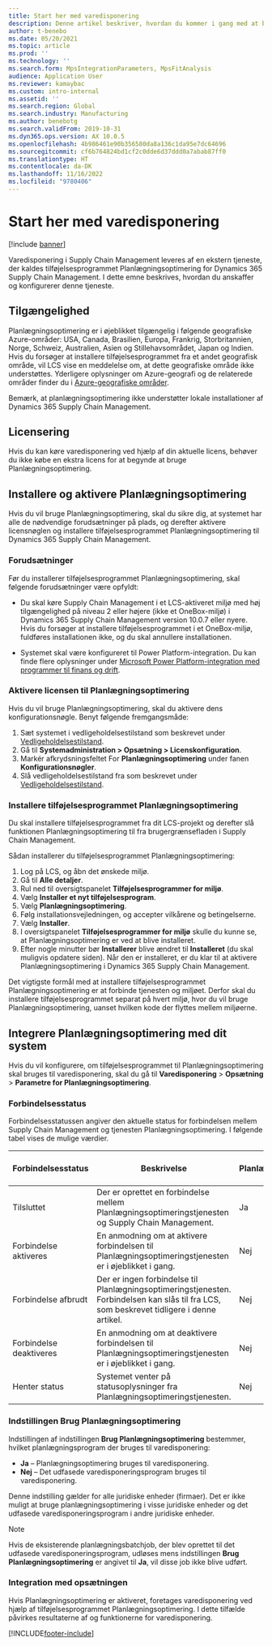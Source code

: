 ```yaml
---
title: Start her med varedisponering
description: Denne artikel beskriver, hvordan du kommer i gang med at bruge varedisponeringsfunktionen i Dynamics 365 Supply Chain Management.
author: t-benebo
ms.date: 05/20/2021
ms.topic: article
ms.prod: ''
ms.technology: ''
ms.search.form: MpsIntegrationParameters, MpsFitAnalysis
audience: Application User
ms.reviewer: kamaybac
ms.custom: intro-internal
ms.assetid: ''
ms.search.region: Global
ms.search.industry: Manufacturing
ms.author: benebotg
ms.search.validFrom: 2019-10-31
ms.dyn365.ops.version: AX 10.0.5
ms.openlocfilehash: 4b986461e90b356580da8a136c1da95e7dc64696
ms.sourcegitcommit: cf6b764824bd1cf2c0dde6d37ddd0a7abab87ff0
ms.translationtype: HT
ms.contentlocale: da-DK
ms.lasthandoff: 11/16/2022
ms.locfileid: "9780406"
---
```

# <a name="get-started-with-master-planning"></a>Start her med varedisponering

[!include [banner](../../includes/banner.md)]

Varedisponering i Supply Chain Management leveres af en ekstern tjeneste, der kaldes tilføjelsesprogrammet Planlægningsoptimering for Dynamics 365 Supply Chain Management. I dette emne beskrives, hvordan du anskaffer og konfigurerer denne tjeneste.

## <a name="availability"></a>Tilgængelighed

Planlægningsoptimering er i øjeblikket tilgængelig i følgende geografiske Azure-områder: USA, Canada, Brasilien, Europa, Frankrig, Storbritannien, Norge, Schweiz, Australien, Asien og Stillehavsområdet, Japan og Indien. Hvis du forsøger at installere tilføjelsesprogrammet fra et andet geografisk område, vil LCS vise en meddelelse om, at dette geografiske område ikke understøttes. Yderligere oplysninger om Azure-geografi og de relaterede områder finder du i [Azure-geografiske områder](https://azure.microsoft.com/global-infrastructure/geographies/#geographies).

Bemærk, at planlægningsoptimering ikke understøtter lokale installationer af Dynamics 365 Supply Chain Management.

## <a name="licensing"></a>Licensering

Hvis du kan køre varedisponering ved hjælp af din aktuelle licens, behøver du ikke købe en ekstra licens for at begynde at bruge Planlægningsoptimering.

## <a name="install-and-enable-planning-optimization"></a>Installere og aktivere Planlægningsoptimering

Hvis du vil bruge Planlægningsoptimering, skal du sikre dig, at systemet har alle de nødvendige forudsætninger på plads, og derefter aktivere licensnøglen og installere tilføjelsesprogrammet Planlægningsoptimering til Dynamics 365 Supply Chain Management.

### <a name="prerequisites"></a>Forudsætninger

Før du installerer tilføjelsesprogrammet Planlægningsoptimering, skal følgende forudsætninger være opfyldt:

- Du skal køre Supply Chain Management i et LCS-aktiveret miljø med høj tilgængelighed på niveau 2 eller højere (ikke et OneBox-miljø) i Dynamics 365 Supply Chain Management version 10.0.7 eller nyere. Hvis du forsøger at installere tilføjelsesprogrammet i et OneBox-miljø, fuldføres installationen ikke, og du skal annullere installationen.

- Systemet skal være konfigureret til Power Platform-integration. Du kan finde flere oplysninger under [Microsoft Power Platform-integration med programmer til finans og drift](../../../fin-ops-core/dev-itpro/power-platform/overview.md).

### <a name="enable-the-planning-optimization-license"></a>Aktivere licensen til Planlægningsoptimering

Hvis du vil bruge Planlægningsoptimering, skal du aktivere dens konfigurationsnøgle. Benyt følgende fremgangsmåde:

1. Sæt systemet i vedligeholdelsestilstand som beskrevet under [Vedligeholdelsestilstand](../../../fin-ops-core/dev-itpro/sysadmin/maintenance-mode.md).
1. Gå til **Systemadministration \> Opsætning \> Licenskonfiguration**.
1. Markér afkrydsningsfeltet For **Planlægningsoptimering** under fanen **Konfigurationsnøgler**.
1. Slå vedligeholdelsestilstand fra som beskrevet under [Vedligeholdelsestilstand](../../../fin-ops-core/dev-itpro/sysadmin/maintenance-mode.md).

### <a name="install-the-planning-optimization-add-in"></a>Installere tilføjelsesprogrammet Planlægningsoptimering

Du skal installere tilføjelsesprogrammet fra dit LCS-projekt og derefter slå funktionen Planlægningsoptimering til fra brugergrænsefladen i Supply Chain Management.

Sådan installerer du tilføjelsesprogrammet Planlægningsoptimering:

1. Log på LCS, og åbn det ønskede miljø.
1. Gå til **Alle detaljer**.
1. Rul ned til oversigtspanelet **Tilføjelsesprogrammer for miljø**.
1. Vælg **Installer et nyt tilføjelsesprogram**.
1. Vælg **Planlægningsoptimering**.
1. Følg installationsvejledningen, og accepter vilkårene og betingelserne.
1. Vælg **Installer**.
1. I oversigtspanelet **Tilføjelsesprogrammer for miljø** skulle du kunne se, at Planlægningsoptimering er ved at blive installeret.
1. Efter nogle minutter bør **Installerer** blive ændret til **Installeret** (du skal muligvis opdatere siden). Når den er installeret, er du klar til at aktivere Planlægningsoptimering i Dynamics 365 Supply Chain Management.

Det vigtigste formål med at installere tilføjelsesprogrammet Planlægningsoptimering er at forbinde tjenesten og miljøet. Derfor skal du installere tilføjelsesprogrammet separat på hvert miljø, hvor du vil bruge Planlægningsoptimering, uanset hvilken kode der flyttes mellem miljøerne.

## <a name="integrate-planning-optimization-with-your-system"></a>Integrere Planlægningsoptimering med dit system

Hvis du vil konfigurere, om tilføjelsesprogrammet til Planlægningsoptimering skal bruges til varedisponering, skal du gå til **Varedisponering** \> **Opsætning** \> **Parametre for Planlægningsoptimering**.

### <a name="connection-status"></a>Forbindelsesstatus

Forbindelsesstatussen angiver den aktuelle status for forbindelsen mellem Supply Chain Management og tjenesten Planlægningsoptimering. I følgende tabel vises de mulige værdier.

| Forbindelsesstatus | Beskrivelse | Kan Planlægningsoptimering anvendes? |
|---|---|---|
| Tilsluttet | Der er oprettet en forbindelse mellem Planlægningsoptimeringstjenesten og Supply Chain Management. | Ja |
| Forbindelse aktiveres | En anmodning om at aktivere forbindelsen til Planlægningsoptimeringstjenesten er i øjeblikket i gang. | Nej |
| Forbindelse afbrudt | Der er ingen forbindelse til Planlægningsoptimeringstjenesten. Forbindelsen kan slås til fra LCS, som beskrevet tidligere i denne artikel. | Nej |
| Forbindelse deaktiveres | En anmodning om at deaktivere forbindelsen til Planlægningsoptimeringstjenesten er i øjeblikket i gang. | Nej |
| Henter status | Systemet venter på statusoplysninger fra Planlægningsoptimeringstjenesten. | Nej |

### <a name="the-use-planning-optimization-option"></a>Indstillingen Brug Planlægningsoptimering

Indstillingen af indstillingen **Brug Planlægningsoptimering** bestemmer, hvilket planlægningsprogram der bruges til varedisponering:

- **Ja** – Planlægningsoptimering bruges til varedisponering.
- **Nej** – Det udfasede varedisponeringsprogram bruges til varedisponering.

Denne indstilling gælder for alle juridiske enheder (firmaer). Det er ikke muligt at bruge planlægningsoptimering i visse juridiske enheder og det udfasede varedisponeringsprogram i andre juridiske enheder.

> [!NOTE]
> Hvis de eksisterende planlægningsbatchjob, der blev oprettet til det udfasede varedisponeringsprogram, udløses mens indstillingen **Brug Planlægningsoptimering** er angivet til **Ja**, vil disse job ikke blive udført.

### <a name="integration-with-the-setup"></a>Integration med opsætningen

Hvis Planlægningsoptimering er aktiveret, foretages varedisponering ved hjælp af tilføjelsesprogrammet Planlægningsoptimering. I dette tilfælde påvirkes resultaterne af og funktionerne for varedisponering.

[!INCLUDE[footer-include](../../../includes/footer-banner.md)]
